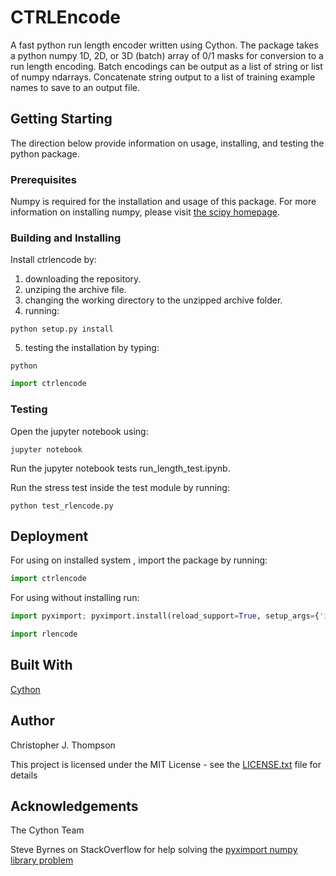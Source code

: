 # CTRLEncode

A fast python run length encoder written using Cython. The package takes a python numpy 1D, 2D, or 3D (batch) array of 0/1 masks for conversion to
a run length encoding. Batch encodings can be output as a list of string or list of numpy ndarrays. Concatenate string output to a list of training example
names to save to an output file.

## Getting Starting

The direction below provide information on usage, installing, and testing the python package.

### Prerequisites

Numpy is required for the installation and usage of this package. For more information on installing numpy, please visit [the scipy homepage](https://scipy.org/).

### Building and Installing

Install ctrlencode by:

1. downloading the repository.
2. unziping the archive file.
3. changing the working directory to the unzipped archive folder.
4. running:

```
python setup.py install
```
5. testing the installation by typing:

```
python
```

```python
import ctrlencode
```

### Testing

Open the jupyter notebook using:

```
jupyter notebook
```

Run the jupyter notebook tests run_length_test.ipynb.

Run the stress test inside the test module by running:

```
python test_rlencode.py
```

## Deployment

For using on installed system , import the package by running:

```python
import ctrlencode
```

For using without installing run:

```python
import pyximport; pyximport.install(reload_support=True, setup_args={'include_dirs':np.get_include()})

import rlencode
```

## Built With

[Cython](https://cython.org/)

## Author

Christopher J. Thompson

This project is licensed under the MIT License - see the [LICENSE.txt](LICENSE.txt) file for details

## Acknowledgements

The Cython Team

Steve Byrnes on StackOverflow for help solving the [pyximport numpy library problem](https://stackoverflow.com/questions/14657375/cython-fatal-error-numpy-arrayobject-h-no-such-file-or-directory)
